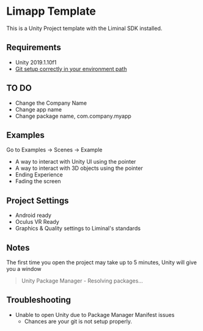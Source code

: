 # Limapp Template
This is a Unity Project template with the Liminal SDK installed.

## Requirements
- Unity 2019.1.10f1
- [Git setup correctly in your environment path](https://github.com/LiminalVR/LiminalSdk-UnityPackage/blob/develop/README.md#setup-git)

## TO DO
- Change the Company Name
- Change app name
- Change package name, com.company.myapp

## Examples
Go to Examples -> Scenes -> Example
- A way to interact with Unity UI using the pointer
- A way to interact with 3D objects using the pointer
- Ending Experience
- Fading the screen

## Project Settings
- Android ready
- Oculus VR Ready
- Graphics & Quality settings to Liminal's standards

## Notes
The first time you open the project may take up to 5 minutes, Unity will give you a window
> Unity Package Manager - Resolving packages... 

## Troubleshooting
- Unable to open Unity due to Package Manager Manifest issues
  - Chances are your git is not setup properly.
